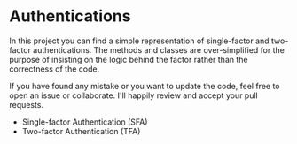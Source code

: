 # Authentications
In this project you can find a simple representation of single-factor and two-factor authentications.
The methods and classes are over-simplified for the purpose of insisting on the logic behind the factor rather than the correctness of the code.

If you have found any mistake or you want to update the code, feel free to open an  issue or collaborate. I'll happily review and accept your pull requests.

- Single-factor Authentication (SFA)
- Two-factor Authentication (TFA)